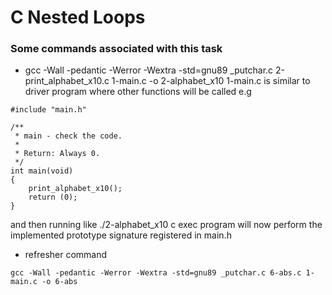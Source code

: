 # C Nested Loops
### Some commands associated with this task

- gcc -Wall -pedantic -Werror -Wextra -std=gnu89 _putchar.c 2-print_alphabet_x10.c 1-main.c -o 2-alphabet_x10
1-main.c is similar to driver program where other functions will be called e.g

```
#include "main.h"

/**
 * main - check the code.
 *
 * Return: Always 0.
 */
int main(void)
{
    print_alphabet_x10();
    return (0);
}
```
and then running like ./2-alphabet_x10 c exec program will now perform the implemented prototype signature registered in main.h
- refresher command 
```
gcc -Wall -pedantic -Werror -Wextra -std=gnu89 _putchar.c 6-abs.c 1-main.c -o 6-abs
```
